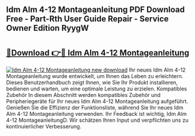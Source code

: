 ## Idm Alm 4-12 Montageanleitung PDF Download Free - Part-Rth User Guide Repair - Service Owner Edition RyygW

# <h2><a href="http://df6e7d.blite.top/?on=Idm+Alm+4-12+Montageanleitung">🔗Download 👉🔴 Idm Alm 4-12 Montageanleitung</a></h2>

[![Idm Alm 4-12 Montageanleitung new download](https://i.imgur.com/lujVjoI.png)](http://df6e7d.blite.top/?on=Idm+Alm+4-12+Montageanleitung)
Ihr neues Idm Alm 4-12 Montageanleitung wurde entwickelt, um Ihnen das Leben zu erleichtern. Dieses Benutzerhandbuch zeigt Ihnen, wie Sie Ihr Produkt installieren, bedienen und warten, um eine optimale Leistung zu erzielen. Kompatibles Zubehör In diesem Abschnitt werden kompatibles Zubehör und Peripheriegeräte für Ihr neues Idm Alm 4-12 Montageanleitung aufgeführt. Genießen Sie die Effizienz der Funktionsliste, während Sie Ihr neues Idm Alm 4-12 Montageanleitung verwenden. Ihr Feedback ist wichtig, Idm Alm 4-12 MontageanleitungD. Wir schätzen Ihren Input und verpflichten uns zu kontinuierlicher Verbesserung.
